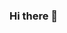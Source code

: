 ### Hi there 👋

<!--
**jacoblauxman/jacoblauxman** is a ✨ _special_ ✨ repository because its `README.md` (this file) appears on your GitHub profile.

Here are some ideas to get you started:

- 🔭 I’m currently working on finishing up several solo full stack web apps, and looking to collaborate on more web app projects
- 🌱 I’m currently learning full stack web development with an emphasis on React / Redux frontend
- 👯 I’m looking to collaborate on any music / music education or other arts-related projects (other project spaces are welcome too 🤠)
- 🤔 I’m looking for help with GraphQL and other database query languages/frameworks to further my understanding of data management 
- 💬 Ask me about ...
- 📫 How to reach me: [email](jlauxman@gmail.com)  [Linkedin](https://www.linkedin.com/in/jacob-lauxman-a3170b261/) 
- 😄 Pronouns: ...
- ⚡ Fun fact: ...
-->
